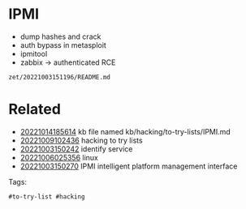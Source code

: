 # IPMI
- dump hashes and crack
- auth bypass in metasploit
- ipmitool
- zabbix -> authenticated RCE

` zet/20221003151196/README.md `

# Related

- [20221014185614](/zet/20221014185614/README.md) kb file named kb/hacking/to-try-lists/IPMI.md
- [20221009102436](/zet/20221009102436/README.md) hacking to try lists
- [20221003150242](/zet/20221003150242/README.md) identify service
- [20221006025356](/zet/20221006025356/README.md) linux
- [20221003150270](/zet/20221003150270/README.md) IPMI intelligent platform management interface

Tags:

    #to-try-list #hacking

